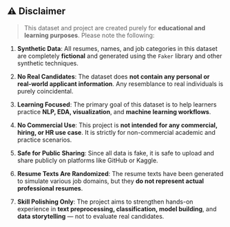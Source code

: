 ## ⚠️ Disclaimer

> This dataset and project are created purely for **educational and learning purposes**. Please note the following:

1. **Synthetic Data**: All resumes, names, and job categories in this dataset are completely **fictional** and generated using the `Faker` library and other synthetic techniques.

2. **No Real Candidates**: The dataset does **not contain any personal or real-world applicant information**. Any resemblance to real individuals is purely coincidental.

3. **Learning Focused**: The primary goal of this dataset is to help learners practice **NLP, EDA, visualization**, and **machine learning workflows**.

4. **No Commercial Use**: This project is **not intended for any commercial, hiring, or HR use case**. It is strictly for non-commercial academic and practice scenarios.

5. **Safe for Public Sharing**: Since all data is fake, it is safe to upload and share publicly on platforms like GitHub or Kaggle.

6. **Resume Texts Are Randomized**: The resume texts have been generated to simulate various job domains, but they **do not represent actual professional resumes**.

7. **Skill Polishing Only**: The project aims to strengthen hands-on experience in **text preprocessing, classification, model building**, and **data storytelling** — not to evaluate real candidates.

